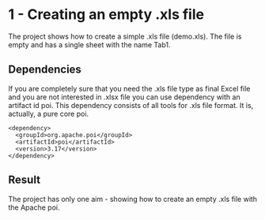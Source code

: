 # 1 - Creating an empty .xls file

The project shows how to create a simple .xls file (demo.xls). The file is empty and has a single sheet with the name Tab1.

## Dependencies

If you are completely sure that you need the .xls file type as final Excel file and you are not interested in .xlsx file you can use dependency with an artifact id poi. This dependency consists of all tools for .xls file format. It is, actually, a pure core poi.

```
<dependency>
  <groupId>org.apache.poi</groupId>
  <artifactId>poi</artifactId>
  <version>3.17</version>
</dependency>
```
## Result

The project has only one aim - showing how to create an empty .xls file with the Apache poi.


